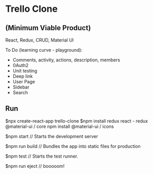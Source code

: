 # Trello Clone

## (Minimum Viable Product)

React, Redux, CRUD, Material UI

To Do (learning curve - playground):

- Comments, activity, actions, description, members
- 0Auth2
- Unit testing
- Deep link
- User Page
- Sidebar
- Search

## Run

$npx create-react-app trello-clone
$npm install redux react - redux @material-ui / core npm install @material-ui / icons

$npm start
// Starts the development server

$npm run build
// Bundles the app into static files for production

$npm test
// Starts the test runner.

$npm run eject
// booooom!
